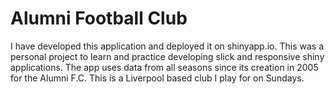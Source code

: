# Alumni Football Club

I have developed this application and deployed it on shinyapp.io. This was a personal project to learn and practice developing slick and responsive shiny applications.
The app uses data from all seasons since its creation in 2005 for the Alumni F.C.
This is a Liverpool based club I play for on Sundays.


